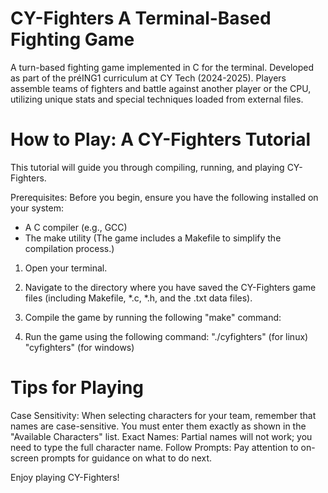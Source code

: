# CY-Fighters A Terminal-Based Fighting Game

A turn-based fighting game implemented in C for the terminal. Developed as part of the préING1 curriculum at CY Tech (2024-2025). Players assemble teams of fighters and battle against another player or the CPU, utilizing unique stats and special techniques loaded from external files.

# How to Play: A CY-Fighters Tutorial
This tutorial will guide you through compiling, running, and playing CY-Fighters.

Prerequisites:
Before you begin, ensure you have the following installed on your system:
- A C compiler (e.g., GCC)
- The make utility (The game includes a Makefile to simplify the compilation process.)

1. Open your terminal.

2. Navigate to the directory where you have saved the CY-Fighters game files (including Makefile, *.c, *.h, and the .txt data files).

3. Compile the game by running the following "make" command:

4. Run the game using the following command: "./cyfighters" (for linux) "cyfighters" (for windows)

# Tips for Playing
Case Sensitivity: When selecting characters for your team, remember that names are case-sensitive. You must enter them exactly as shown in the "Available Characters" list.
Exact Names: Partial names will not work; you need to type the full character name.
Follow Prompts: Pay attention to on-screen prompts for guidance on what to do next.

Enjoy playing CY-Fighters!
